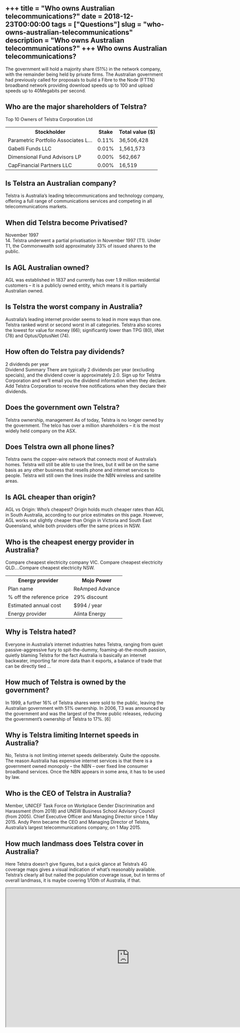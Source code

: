+++
title = "Who owns Australian telecommunications?"
date = 2018-12-23T00:00:00
tags = ["Questions"]
slug = "who-owns-australian-telecommunications"
description = "Who owns Australian telecommunications?"
+++
Who owns Australian telecommunications?
---------------------------------------

The government will hold a majority share (51%) in the network company, with the remainder being held by private firms. The Australian government had previously called for proposals to build a Fibre to the Node (FTTN) broadband network providing download speeds up to 100 and upload speeds up to 40Megabits per second.

Who are the major shareholders of Telstra?
------------------------------------------

Top 10 Owners of Telstra Corporation Ltd

<table><tr><th>Stockholder</th><th>Stake</th><th>Total value ($)</th></tr><tr><td>Parametric Portfolio Associates L…</td><td>0.11%</td><td>36,506,428</td></tr><tr><td>Gabelli Funds LLC</td><td>0.01%</td><td>1,561,573</td></tr><tr><td>Dimensional Fund Advisors LP</td><td>0.00%</td><td>562,667</td></tr><tr><td>CapFinancial Partners LLC</td><td>0.00%</td><td>16,519</td></tr></table>

Is Telstra an Australian company?
---------------------------------

Telstra is Australia’s leading telecommunications and technology company, offering a full range of communications services and competing in all telecommunications markets.

When did Telstra become Privatised?
-----------------------------------

November 1997  
14\. Telstra underwent a partial privatisation in November 1997 (T1). Under T1, the Commonwealth sold approximately 33% of issued shares to the public.

Is AGL Australian owned?
------------------------

AGL was established in 1837 and currently has over 1.9 million residential customers – it is a publicly owned entity, which means it is partially Australian owned.

Is Telstra the worst company in Australia?
------------------------------------------

Australia’s leading internet provider seems to lead in more ways than one. Telstra ranked worst or second worst in all categories. Telstra also scores the lowest for value for money (66); significantly lower than TPG (80), iiNet (78) and Optus/OptusNet (74).

How often do Telstra pay dividends?
-----------------------------------

2 dividends per year  
Dividend Summary There are typically 2 dividends per year (excluding specials), and the dividend cover is approximately 2.0. Sign up for Telstra Corporation and we’ll email you the dividend information when they declare. Add Telstra Corporation to receive free notifications when they declare their dividends.

Does the government own Telstra?
--------------------------------

Telstra ownership, management As of today, Telstra is no longer owned by the government. The telco has over a million shareholders – it is the most widely held company on the ASX.

Does Telstra own all phone lines?
---------------------------------

Telstra owns the copper-wire network that connects most of Australia’s homes. Telstra will still be able to use the lines, but it will be on the same basis as any other business that resells phone and internet services to people. Telstra will still own the lines inside the NBN wireless and satellite areas.

Is AGL cheaper than origin?
---------------------------

AGL vs Origin: Who’s cheapest? Origin holds much cheaper rates than AGL in South Australia, according to our price estimates on this page. However, AGL works out slightly cheaper than Origin in Victoria and South East Queensland, while both providers offer the same prices in NSW.

Who is the cheapest energy provider in Australia?
-------------------------------------------------

Compare cheapest electricity company VIC. Compare cheapest electricity QLD….Compare cheapest electricity NSW.

<table><tr><th>Energy provider</th><th>Mojo Power</th></tr><tr><td>Plan name</td><td>ReAmped Advance</td></tr><tr><td>% off the reference price</td><td>29% discount</td></tr><tr><td>Estimated annual cost</td><td>$994 / year</td></tr><tr><td>Energy provider</td><td>Alinta Energy</td></tr></table>

Why is Telstra hated?
---------------------

Everyone in Australia’s internet industries hates Telstra, ranging from quiet passive-aggressive fury to spit-the-dummy, foaming-at-the-mouth passion, quietly blaming Telstra for the fact Australia is basically an internet backwater, importing far more data than it exports, a balance of trade that can be directly tied …

How much of Telstra is owned by the government?
-----------------------------------------------

In 1999, a further 16% of Telstra shares were sold to the public, leaving the Australian government with 51% ownership. In 2006, T3 was announced by the government and was the largest of the three public releases, reducing the government’s ownership of Telstra to 17%. \[6\]

Why is Telstra limiting Internet speeds in Australia?
-----------------------------------------------------

No, Telstra is not limiting internet speeds deliberately. Quite the opposite. The reason Australia has expensive internet services is that there is a government owned monopoly – the NBN – over fixed line consumer broadband services. Once the NBN appears in some area, it has to be used by law.

Who is the CEO of Telstra in Australia?
---------------------------------------

Member, UNICEF Task Force on Workplace Gender Discrimination and Harassment (from 2018) and UNSW Business School Advisory Council (from 2005). Chief Executive Officer and Managing Director since 1 May 2015. Andy Penn became the CEO and Managing Director of Telstra, Australia’s largest telecommunications company, on 1 May 2015.

How much landmass does Telstra cover in Australia?
--------------------------------------------------

Here Telstra doesn’t give figures, but a quick glance at Telstra’s 4G coverage maps gives a visual indication of what’s reasonably available. Telstra’s clearly all but nailed the population coverage issue, but in terms of overall landmass, it is maybe covering 1/10th of Australia, if that.

<iframe allow="accelerometer; autoplay; clipboard-write; encrypted-media; gyroscope; picture-in-picture" allowfullscreen="" class="__youtube_prefs__  epyt-is-override  no-lazyload" data-no-lazy="1" data-origheight="433" data-origwidth="770" data-skipgform_ajax_framebjll="" height="433" id="_ytid_88198" loading="lazy" src="https://www.youtube.com/embed/hSUN2RwefxY?enablejsapi=1&autoplay=0&cc_load_policy=0&cc_lang_pref=&iv_load_policy=1&loop=0&modestbranding=0&rel=1&fs=1&playsinline=0&autohide=2&theme=dark&color=red&controls=1&" title="YouTube player" width="770"></iframe>